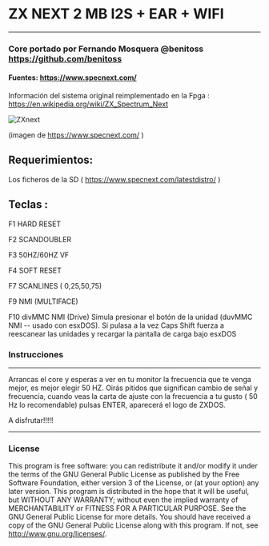# ZX NEXT 2 MB I2S + EAR + WIFI 
--------------------------------------------------
### Core portado por Fernando Mosquera @benitoss https://github.com/benitoss

#### Fuentes: https://www.specnext.com/ 
Información del sistema original reimplementado en la Fpga : https://en.wikipedia.org/wiki/ZX_Spectrum_Next 

![ZXnext](https://user-images.githubusercontent.com/31018768/80793839-80c67100-8b98-11ea-9f41-6a14665c122c.jpg)

(imagen de https://www.specnext.com/ )

Requerimientos:
---------------------------------------------------
Los ficheros de la SD ( https://www.specnext.com/latestdistro/ )

Teclas :
---------------------------------------------------

F1 HARD RESET

F2 SCANDOUBLER

F3 50HZ/60HZ VF

F4 SOFT RESET

F7 SCANLINES ( 0,25,50,75)

F9 NMI (MULTIFACE)

F10 divMMC NMI (Drive) Simula presionar el botón de la unidad (duvMMC NMI -- usado con esxDOS). Si pulasa a la vez Caps Shift fuerza a reescanear las unidades y recargar la pantalla de carga bajo esxDOS

### Instrucciones
--------------------------------------------------------

Arrancas el core y esperas a ver en tu monitor la frecuencia que te venga mejor, es mejor elegir 50 HZ. Oirás pitidos que significan cambio de señal y frecuencia, cuando veas la carta de ajuste con la frecuencia
a tu gusto ( 50 Hz lo recomendable) pulsas ENTER, aparecerá el logo de ZXDOS.

A disfrutar!!!!!

---------------------------------------------------
### License


This program is free software: you can redistribute it and/or modify it under the terms of the GNU General Public License as published by the Free Software Foundation, either version 3 of the License, or (at your option) any later version.
This program is distributed in the hope that it will be useful, but WITHOUT ANY WARRANTY; without even the implied warranty of MERCHANTABILITY or FITNESS FOR A PARTICULAR PURPOSE. See the GNU General Public License for more details.
You should have received a copy of the GNU General Public License along with this program. If not, see http://www.gnu.org/licenses/.

